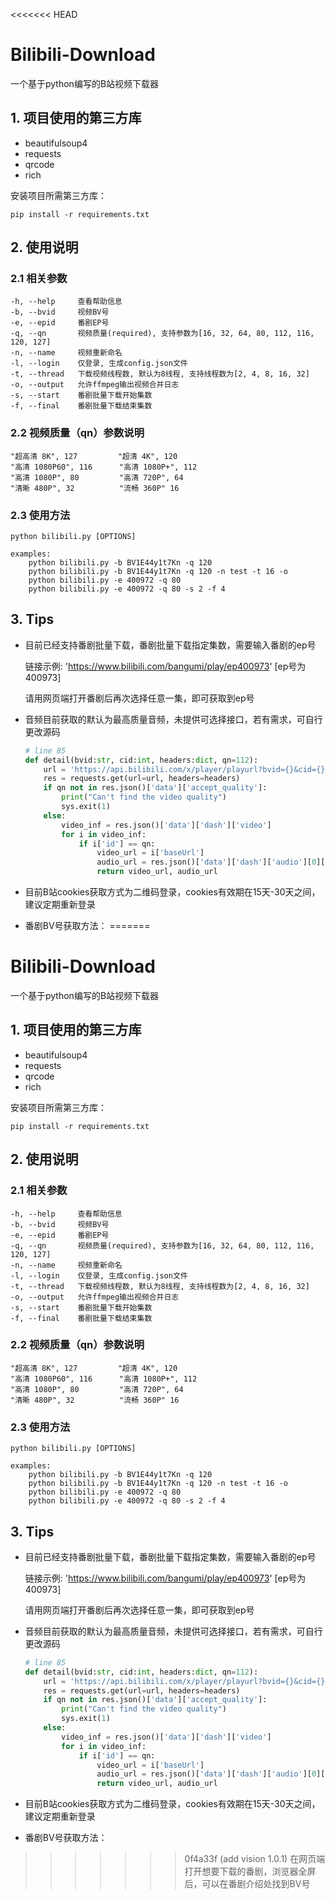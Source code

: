<<<<<<< HEAD
# Bilibili-Download
一个基于python编写的B站视频下载器

## 1. 项目使用的第三方库
* beautifulsoup4
* requests
* qrcode
* rich

安装项目所需第三方库：

    pip install -r requirements.txt

## 2. 使用说明
### 2.1 相关参数

    -h, --help     查看帮助信息
    -b, --bvid     视频BV号
    -e, --epid     番剧EP号
    -q, --qn       视频质量(required), 支持参数为[16, 32, 64, 80, 112, 116, 120, 127]
    -n, --name     视频重新命名
    -l, --login    仅登录, 生成config.json文件
    -t, --thread   下载视频线程数, 默认为8线程, 支持线程数为[2, 4, 8, 16, 32]
    -o, --output   允许ffmpeg输出视频合并日志
    -s, --start    番剧批量下载开始集数
    -f, --final    番剧批量下载结束集数
    
### 2.2 视频质量（qn）参数说明

    "超高清 8K", 127         "超清 4K", 120   
    "高清 1080P60", 116      "高清 1080P+", 112    
    "高清 1080P", 80         "高清 720P", 64    
    "清晰 480P", 32          "流畅 360P" 16

### 2.3 使用方法

    python bilibili.py [OPTIONS]

    examples:
        python bilibili.py -b BV1E44y1t7Kn -q 120
        python bilibili.py -b BV1E44y1t7Kn -q 120 -n test -t 16 -o
        python bilibili.py -e 400972 -q 80 
        python bilibili.py -e 400972 -q 80 -s 2 -f 4

## 3. Tips
* 目前已经支持番剧批量下载，番剧批量下载指定集数，需要输入番剧的ep号

    链接示例: 'https://www.bilibili.com/bangumi/play/ep400973' [ep号为400973]

    请用网页端打开番剧后再次选择任意一集，即可获取到ep号
* 音频目前获取的默认为最高质量音频，未提供可选择接口，若有需求，可自行更改源码

    ```python
    # line 85
    def detail(bvid:str, cid:int, headers:dict, qn=112):
        url = 'https://api.bilibili.com/x/player/playurl?bvid={}&cid={}&qn={}&fourk=1&fnval=4048'.format(bvid, cid, qn)
        res = requests.get(url=url, headers=headers)
        if qn not in res.json()['data']['accept_quality']:
            print("Can't find the video quality")
            sys.exit(1)
        else:
            video_inf = res.json()['data']['dash']['video']
            for i in video_inf:
                if i['id'] == qn:
                    video_url = i['baseUrl']
                    audio_url = res.json()['data']['dash']['audio'][0]['baseUrl']  #  此处可以更改音频获取链接, 将[0]改成其他索引即可，建议索引范围在0~2
                    return video_url, audio_url
    ```
* 目前B站cookies获取方式为二维码登录，cookies有效期在15天-30天之间，建议定期重新登录
* 番剧BV号获取方法：
=======
# Bilibili-Download

一个基于python编写的B站视频下载器

## 1. 项目使用的第三方库

* beautifulsoup4
* requests
* qrcode
* rich

安装项目所需第三方库：

    pip install -r requirements.txt

## 2. 使用说明

### 2.1 相关参数

    -h, --help     查看帮助信息
    -b, --bvid     视频BV号
    -e, --epid     番剧EP号
    -q, --qn       视频质量(required), 支持参数为[16, 32, 64, 80, 112, 116, 120, 127]
    -n, --name     视频重新命名
    -l, --login    仅登录, 生成config.json文件
    -t, --thread   下载视频线程数, 默认为8线程, 支持线程数为[2, 4, 8, 16, 32]
    -o, --output   允许ffmpeg输出视频合并日志
    -s, --start    番剧批量下载开始集数
    -f, --final    番剧批量下载结束集数

### 2.2 视频质量（qn）参数说明

    "超高清 8K", 127         "超清 4K", 120   
    "高清 1080P60", 116      "高清 1080P+", 112    
    "高清 1080P", 80         "高清 720P", 64    
    "清晰 480P", 32          "流畅 360P" 16

### 2.3 使用方法

    python bilibili.py [OPTIONS]
    
    examples:
        python bilibili.py -b BV1E44y1t7Kn -q 120
        python bilibili.py -b BV1E44y1t7Kn -q 120 -n test -t 16 -o
        python bilibili.py -e 400972 -q 80 
        python bilibili.py -e 400972 -q 80 -s 2 -f 4

## 3. Tips

* 目前已经支持番剧批量下载，番剧批量下载指定集数，需要输入番剧的ep号
  
    链接示例: 'https://www.bilibili.com/bangumi/play/ep400973' [ep号为400973]
  
    请用网页端打开番剧后再次选择任意一集，即可获取到ep号

* 音频目前获取的默认为最高质量音频，未提供可选择接口，若有需求，可自行更改源码
  
  ```python
  # line 85
  def detail(bvid:str, cid:int, headers:dict, qn=112):
      url = 'https://api.bilibili.com/x/player/playurl?bvid={}&cid={}&qn={}&fourk=1&fnval=4048'.format(bvid, cid, qn)
      res = requests.get(url=url, headers=headers)
      if qn not in res.json()['data']['accept_quality']:
          print("Can't find the video quality")
          sys.exit(1)
      else:
          video_inf = res.json()['data']['dash']['video']
          for i in video_inf:
              if i['id'] == qn:
                  video_url = i['baseUrl']
                  audio_url = res.json()['data']['dash']['audio'][0]['baseUrl']  #  此处可以更改音频获取链接, 将[0]改成其他索引即可，建议索引范围在0~2
                  return video_url, audio_url
  ```

* 目前B站cookies获取方式为二维码登录，cookies有效期在15天-30天之间，建议定期重新登录

* 番剧BV号获取方法：
>>>>>>> 0f4a33f (add vision 1.0.1)
    在网页端打开想要下载的番剧，浏览器全屏后，可以在番剧介绍处找到BV号
